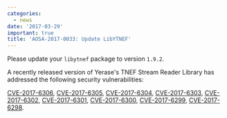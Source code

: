 ```yaml
---
categories:
  - news
date: '2017-03-29'
important: true
title: 'AOSA-2017-0033: Update LibYTNEF'
---
```



Please update your `libytnef` package to version `1.9.2`.

A recently released version of Yerase's TNEF Stream Reader Library has addressed the following security vulnerabilities:

[CVE-2017-6306](https://cve.mitre.org/cgi-bin/cvename.cgi?name=CVE-2017-6306), [CVE-2017-6305](https://cve.mitre.org/cgi-bin/cvename.cgi?name=CVE-2017-6305), [CVE-2017-6304](https://cve.mitre.org/cgi-bin/cvename.cgi?name=CVE-2017-6304), [CVE-2017-6303](https://cve.mitre.org/cgi-bin/cvename.cgi?name=CVE-2017-6303), [CVE-2017-6302](https://cve.mitre.org/cgi-bin/cvename.cgi?name=CVE-2017-6302), [CVE-2017-6301](https://cve.mitre.org/cgi-bin/cvename.cgi?name=CVE-2017-6301), [CVE-2017-6300](https://cve.mitre.org/cgi-bin/cvename.cgi?name=CVE-2017-6300), [CVE-2017-6299](https://cve.mitre.org/cgi-bin/cvename.cgi?name=CVE-2017-6299), [CVE-2017-6298](https://cve.mitre.org/cgi-bin/cvename.cgi?name=CVE-2017-6298).